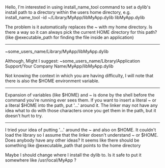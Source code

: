 Hello,
I'm interested in using install_name_tool command to set a dylib's install path to a directory within the users home directory,
e.g. 
install_name_tool -id ~/Library/MyApp/libMyApp.dylib libMyApp.dylib

The problem is it automatically replaces the ~ with my home directory.  Is there a way so it can always pick the current HOME directory for this path? (like @executable_path for finding the file inside an application)

----

~some_users_name/Library/MyApp/libMyApp.dylib

Although, Might I suggest: ~some_users_name/Library/Application Support/Your Company Name/MyApp/libMyApp.dylib

Not knowing the context in which you are having difficulty, I will note that there is also the $HOME environment variable.

----

Expansion of variables (like $HOME) and ~ is done by the shell before the command you're running ever sees them. If you want to insert a literal ~ or a literal $HOME into the path, put '...' around it. The linker may not have any idea what to do with those characters once you get them in the path, but it doesn't hurt to try.

----

I tried your idea of putting '...' around the ~ and also on $HOME.  It couldn't load the library so I assume that the linker doesn't understand ~ or $HOME.  Does anybody have any other ideas? It seems like there should be something like @executable_path that points to the home directory

Maybe I should change where I install the dylib to. Is it safe to put it somewhere like /usr/local/MyApp ?

